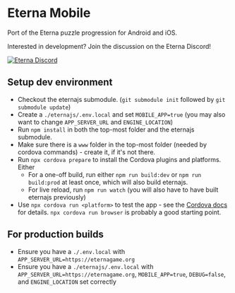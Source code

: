 # Eterna Mobile
Port of the Eterna puzzle progression for Android and iOS.

Interested in development? Join the discussion on the Eterna Discord!

[![Eterna Discord](https://discord.com/api/guilds/702618517589065758/widget.png?style=banner2)](https://discord.gg/KYeTwux)

## Setup dev environment
- Checkout the eternajs submodule. (`git submodule init` followed by `git submodule update`)
- Create a `./eternajs/.env.local` and set `MOBILE_APP=true` (you may also want to change `APP_SERVER_URL` and `ENGINE_LOCATION`)
- Run `npm install` in both the top-most folder and the eternajs submodule.
- Make sure there is a `www` folder in the top-most folder (needed by cordova commands) - create it, if it's not there.
- Run `npx cordova prepare` to install the Cordova plugins and platforms.
Either
    - For a one-off build, run either `npm run build:dev` or `npm run build:prod` at least once,
    which will also build eternajs.
    - For live reload, run `npm run watch` (you will also have to have built eternajs previously)
- Use `npx cordova run <platform>` to test the app - see the [Cordova docs](https://cordova.apache.org/docs/en/latest/reference/cordova-cli/#cordova-run-command) for details. `npx cordova run browser` is probably a good starting point.

## For production builds
- Ensure you have a `./.env.local` with `APP_SERVER_URL=https://eternagame.org`
- Ensure you have a `./eternajs/.env.local` with `APP_SERVER_URL=https://eternagame.org`, `MOBILE_APP=true`, `DEBUG=false`, and `ENGINE_LOCATION` set correctly
